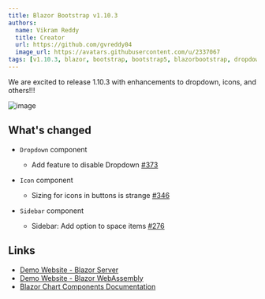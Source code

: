 ```yaml
---
title: Blazor Bootstrap v1.10.3
authors:
  name: Vikram Reddy
  title: Creator
  url: https://github.com/gvreddy04
  image_url: https://avatars.githubusercontent.com/u/2337067
tags: [v1.10.3, blazor, bootstrap, bootstrap5, blazorbootstrap, dropdown, blazordropdown, icon, blazoricon, docs]
---
```


We are excited to release 1.10.3 with enhancements to dropdown, icons, and others!!!

![image](https://i.imgur.com/HkqLwlx.png "Blazor Bootstrap: Dropdown Component")

<!--truncate-->

## What's changed

- `Dropdown` component
  - Add feature to disable Dropdown [#373](https://github.com/vikramlearning/blazorbootstrap/issues/373)

- `Icon` component
  - Sizing for icons in buttons is strange [#346](https://github.com/vikramlearning/blazorbootstrap/issues/346)

- `Sidebar` component
  - Sidebar: Add option to space items [#276](https://github.com/vikramlearning/blazorbootstrap/issues/276)

## Links
- [Demo Website - Blazor Server](https://demos.blazorbootstrap.com/)
- [Demo Website - Blazor WebAssembly](https://demos.getblazorbootstrap.com/)
- [Blazor Chart Components Documentation](https://getblazorbootstrap.com/docs/components/charts)
